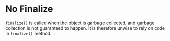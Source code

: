 # No Finalize

`finalize()` is called when the object is garbage collected, and garbage collection is not guaranteed to happen. It is therefore unwise to rely on code in `finalize()` method.
